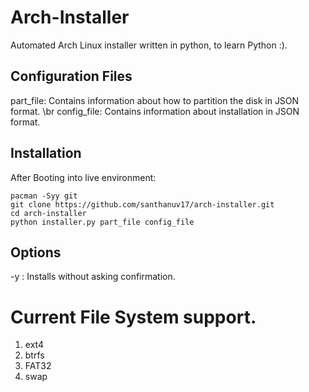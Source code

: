 # Arch-Installer

Automated Arch Linux installer written in python, to learn Python :).

## Configuration Files
part_file: Contains information about how to partition the disk in JSON format. \br
config_file: Contains information about installation in JSON format.

## Installation

After Booting into live environment:
```
pacman -Syy git
git clone https://github.com/santhanuv17/arch-installer.git
cd arch-installer
python installer.py part_file config_file
```

## Options
-y : Installs without asking confirmation.

# Current File System support.
1. ext4
2. btrfs
3. FAT32
4. swap
